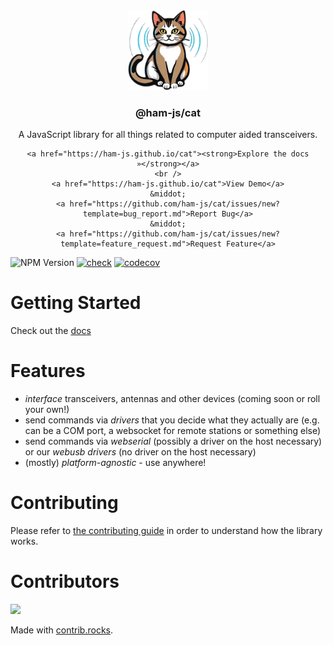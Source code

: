 <div align="center">
  <a href="https://github.com/ham-js/cat">
    <img src="https://raw.githubusercontent.com/ham-js/cat/main/docs/static/img/logo.png" alt="Logo" width="128" height="128" />
  </a>

  <h3 align="center">@ham-js/cat</h3>
  <p align="center">
    A JavaScript library for all things related to computer aided transceivers.

    <a href="https://ham-js.github.io/cat"><strong>Explore the docs »</strong></a>
    <br />
    <a href="https://ham-js.github.io/cat">View Demo</a>
    &middot;
    <a href="https://github.com/ham-js/cat/issues/new?template=bug_report.md">Report Bug</a>
    &middot;
    <a href="https://github.com/ham-js/cat/issues/new?template=feature_request.md">Request Feature</a>
  </p>
</div>

![NPM Version](https://img.shields.io/npm/v/@ham-js/cat)
[![check](https://github.com/ham-js/cat/actions/workflows/check.yml/badge.svg?branch=main)](https://github.com/ham-js/cat/actions/workflows/check.yml)
[![codecov](https://codecov.io/gh/ham-js/cat/graph/badge.svg?token=BE8UE67EF5)](https://codecov.io/gh/ham-js/cat)


# Getting Started

Check out the [docs](https://ham-js.github.io/cat/docs/getting-started!)

# Features

* *interface* transceivers, antennas and other devices (coming soon or roll your own!)
* send commands via *drivers* that you decide what they actually are (e.g. can be a COM port, a websocket for remote stations or something else)
* send commands via *webserial* (possibly a driver on the host necessary) or our *webusb drivers* (no driver on the host necessary)
* (mostly) *platform-agnostic* - use anywhere!

# Contributing

Please refer to [the contributing guide](https://ham-js.github.io/cat/contributing) in order to understand how the library works.

# Contributors

<a href="https://github.com/ham-js/cat/graphs/contributors">
  <img src="https://contrib.rocks/image?repo=ham-js/cat" />
</a>

Made with [contrib.rocks](https://contrib.rocks).

